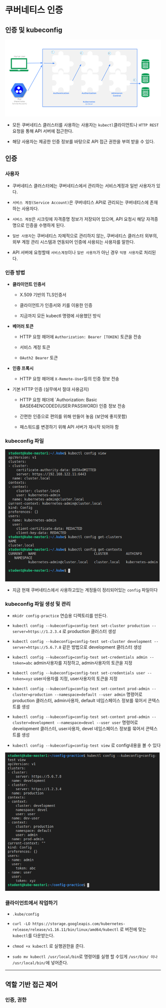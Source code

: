 # 쿠버네티스 인증
## 인증 및 kubeconfig

<img src="https://github.com/hyunseungbin9408/CCCR_experience/blob/master/png/Container_Kubernetes_Anthentication.png" alt="drawing" width="600"/>

+ 모든 쿠버네티스 클러스터를 사용하는 사용자는 `kubectl`클라이언트나 `HTTP REST` 요청을 통해 API 서버에 접근한다.

+ 해당 사용자는 제공한 인증 정보를 바탕으로 API 접근 권한을 부여 받을 수 있다.

## 인증
### 사용자

+ 쿠버네티스 클러스터에는 쿠버네티스에서 관리하는 서비스계정과 일반 사용자가 있다.

+ `서비스 계정(Service Account)`은 쿠버네티스 API로 관리되는 쿠버네티스에 존재하는 사용자다.

+ `서비스 계정`은 시크릿에 자격증명 정보가 저장되어 있으며, API 요청시 해당 자격증명으로 인증을 수행하게 된다.

+ `일반 사용자`는 쿠버네티스 자체적으로 관리하지 않는, 쿠버네티스 클러스터 외부의, 외부 계정 관리 시스템과 연동되어 인증에 사용되는 사용자를 말한다.

+ API 서버에 요청할때 `서비스계정`이나 `일반 사용자`가 아닌 경우 `익명 사용자`로 처리된다.

### 인증 방법
+ **클라이언트 인증서**

  + X.509 기반의 TLS인증서
  
  + 클라이언트가 인증서와 키를 이용한 인증
  
  + 지금까지 모든 kubectl 명령에 사용했던 방식

+ **베어러 토큰**

  + HTTP 요청 헤어에 `Authorization: Bearer [TOKEN]` 토큰을 전송
  
  + 서비스 계정 토큰
  
  + `OAuth2 Bearer` 토큰

+ **인증 프록시**

  + HTTP 요청 헤어에 `X-Remote-User`등의 인증 정보 전송
  
+ 기본 HTTP 인증 (실무에서 절대 사용금지)
  
  + HTTP 요청 헤더에 `Authorization: Basic BASE64ENCODED(USER:PASSWORD) 인증 정보 전송
  
  + 간편한 인증으로 편의를 위해 만들어 놓음 (보안에 좋지못함)
  
  + 패스워드를 변경하기 위해 API 서버가 재시작 되어야 함
  
### kubeconfig 파일

<img src="https://github.com/hyunseungbin9408/CCCR_experience/blob/master/png/Container_Kubernetes_Anthentication_current_config.png" alt="drawing" width="500"/>

+ 지금 현재 쿠버네티스에서 사용하고있는 계정들이 정리되어있는 `config` 파일이다

### kubeconfig 파일 생성 및 관리

+ `mkidr config-practice` 연습용 디렉토리를 만든다.

+ `kubectl config --kubeconfig=config-test set-cluster production --server=https://1.2.3.4` 로 production 클러스터 생성

+ `kubectl config --kubeconfig=config-test set-cluster development --server=https://5.6.7.8` 같은 방법으로 development 클러스터 생성

+ `kubectl config --kubeconfig=config-test set-credentials admin --token=abc` admin사용자를 지정하고, admin사용자의 토큰을 지정

+ `kubectl config --kubeconfig=config-test set-credentials user --token=xyz` user사용자를 지정, user사용자의 토큰을 지정

+ `kubectl config --kubeconfig=config-test set-context prod-admin --cluster=production --namespace=default --user admin` 명령어로 production 클러스터, admin사용자, default 네임스페이스 정보를 묶어서 콘텍스트를 생성

+ `kubectl config --kubeconfig=config-test set-context prod-admin --cluster=development --namespace=devel --user user` 명령어로 development 클러스터, user사용자, devel 네임스페이스 정보를 묶어서 콘텍스트를 생성

+ `kubectl config --kubeconfig=config-test view` 로 config내용을 볼 수 있다

<img src="https://github.com/hyunseungbin9408/CCCR_experience/blob/master/png/Container_Kubernetes_Anthentication_current_config_view.png" alt="drawing" width="500"/>

### 클라이언트에서 작업하기

+ `.kube/config`

+ `curl -LO https://storage.googleapis.com/kubernetes-release/release/v1.16.11/bin/linux/amd64/kubectl` 로 버전에 맞는 `kubectl`를 다운받는다.

+ `chmod +x kubectl` 로 실행권한을 준다.

+ `sudo mv kubectl /usr/local/bin`로 명령어를 실행 할 수있게 `/usr/bin/ 이나 /usr/local/bin/`에 넣어준다.

***

## 역할 기반 접근 제어
### 인증, 권한 
